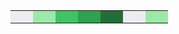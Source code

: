<table>
  <tr>
    <td style="background-color: #ebedf0; width: 20px; height: 20px;"></td>
    <td style="background-color: #9be9a8; width: 20px; height: 20px;"></td>
    <td style="background-color: #40c463; width: 20px; height: 20px;"></td>
    <td style="background-color: #30a14e; width: 20px; height: 20px;"></td>
    <td style="background-color: #216e39; width: 20px; height: 20px;"></td>
    <td style="background-color: #ebedf0; width: 20px; height: 20px;"></td>
    <td style="background-color: #9be9a8; width: 20px; height: 20px;"></td>
  </tr>
  <!-- Continue adicionando mais linhas conforme necessário -->
</table>
